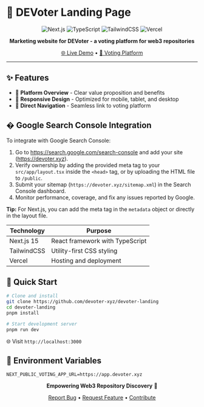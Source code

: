 # 🚀 DEVoter Landing Page

<div align="center">

![Next.js](https://img.shields.io/badge/Next.js-14-black?style=for-the-badge&logo=next.js)
![TypeScript](https://img.shields.io/badge/TypeScript-blue?style=for-the-badge&logo=typescript)
![TailwindCSS](https://img.shields.io/badge/Tailwind-38B2AC?style=for-the-badge&logo=tailwind-css)
![Vercel](https://img.shields.io/badge/Vercel-000000?style=for-the-badge&logo=vercel)

**Marketing website for DEVoter - a voting platform for web3 repositories**

[🌐 Live Demo](https://devoter.xyz) • [📱 Voting Platform](https://app.devoter.xyz)

</div>

---

## ✨ Features

- 🎯 **Platform Overview** - Clear value proposition and benefits
- 📱 **Responsive Design** - Optimized for mobile, tablet, and desktop
- 🔗 **Direct Navigation** - Seamless link to voting platform


## � Google Search Console Integration

To integrate with Google Search Console:

1. Go to https://search.google.com/search-console and add your site (https://devoter.xyz).
2. Verify ownership by adding the provided meta tag to your `src/app/layout.tsx` inside the `<head>` tag, or by uploading the HTML file to `/public`.
3. Submit your sitemap (`https://devoter.xyz/sitemap.xml`) in the Search Console dashboard.
4. Monitor performance, coverage, and fix any issues reported by Google.

**Tip:** For Next.js, you can add the meta tag in the `metadata` object or directly in the layout file.

| Technology | Purpose |
|------------|---------|
| Next.js 15 | React framework with TypeScript |
| TailwindCSS | Utility-first CSS styling |
| Vercel | Hosting and deployment |

## 🚀 Quick Start

```bash
# Clone and install
git clone https://github.com/devoter-xyz/devoter-landing
cd devoter-landing
pnpm install

# Start development server
pnpm run dev
```

🌐 Visit `http://localhost:3000`

## 🔧 Environment Variables

```.env.local
NEXT_PUBLIC_VOTING_APP_URL=https://app.devoter.xyz
```


<div align="center">

**Empowering Web3 Repository Discovery** 🚀

[Report Bug](https://github.com/devoter-xyz/devoter-landing/issues) • [Request Feature](https://github.com/devoter-xyz/devoter-landing/issues) • [Contribute](https://github.com/devoter-xyz/devoter-landing/pulls)

</div>
